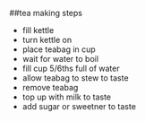 ##tea making steps


* fill kettle
* turn kettle on
* place teabag in cup
* wait for water to boil
* fill cup 5/6ths full of water
* allow teabag to stew to taste
* remove teabag
* top up with milk to taste
* add sugar or sweetner to taste
